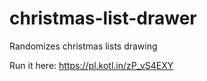 # christmas-list-drawer
Randomizes christmas lists drawing

Run it here:
https://pl.kotl.in/zP_vS4EXY
